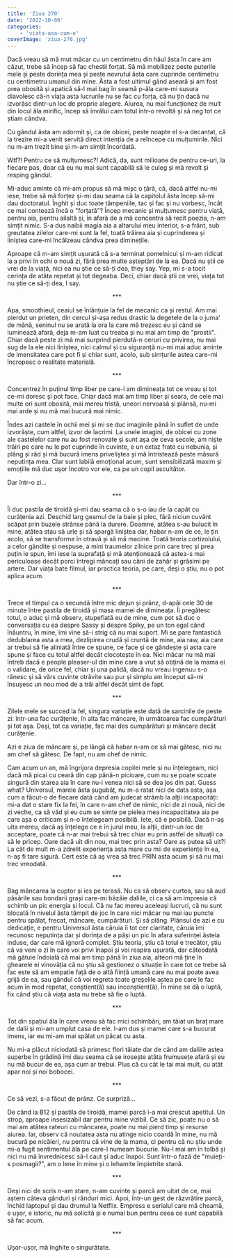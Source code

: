 ```yaml
---
title: 'Ziua 270'
date: '2022-10-08'
categories:
    - 'viata-asa-cum-e'
coverImage: 'ziua-270.jpg'
---
```


Dacă vreau să mă mut măcar cu un centimetru din hăul ăsta în care am căzut, trebe să încep să fac chestii forțat. Să mă mobilizez peste puterile mele și peste dorința mea și peste nevrutul ăsta care cuprinde centimetru cu centimetru umanul din mine. Ăsta a fost ultimul gând aseară și am fost prea obosită și apatică să-l mai bag în seamă p-ăla care-mi susura diavolesc că-n viața asta lucrurile nu se fac cu forța, că nu țin dacă nu izvorăsc dintr-un loc de proprie alegere. Aiurea, nu mai funcționez de mult din locul ăla mirific, încep să învălui cam totul într-o revoltă și să neg tot ce știam cândva.

Cu gândul ăsta am adormit și, ca de obicei, peste noapte el s-a decantat, că la trezire mi-a venit servită direct intenția de a reîncepe cu mulțumirile. Nici nu m-am trezit bine și m-am simțit încordată.

Wtf?! Pentru ce să mulțumesc?! Adică, da, sunt milioane de pentru ce-uri, la fiecare pas, doar că eu nu mai sunt capabilă să le culeg și mă revolt și resping gândul.

Mi-aduc aminte că mi-am propus să mă mișc o țâră, că, dacă altfel nu-mi iese, trebe să mă forțez și-mi dau seama că la capitolul ăsta încep să-mi dau doctoratul. Înghit și duc toate tâmpeniile, tac și fac și nu vorbesc, încât ce mai contează încă o "forțată"? Încep mecanic și mulțumesc pentru viață, pentru aia, pentru ailaltă și, în afară de a mă concentra să recit poezia, n-am simțit nimic. S-a dus naibii magia aia a altarului meu interior, s-a frânt, sub greutatea zilelor care-mi sunt la fel, toată trăirea aia și cuprinderea și liniștea care-mi încălzeau cândva prea diminețile.

Aproape că m-am simțit ușurată că s-a terminat pomelnicul și m-am ridicat la a privi în ochi o nouă zi, fără prea multe așteptări de la ea. Dacă nu știi ce vrei de la viață, nici ea nu știe ce să-ți dea, they say. Yep, mi s-a tocit cerința de atâta repetat și tot degeaba. Deci, chiar dacă știi ce vrei, viața tot nu știe ce să-ți dea, I say.

<p style="text-align: center;">***</p>

Apa, smoothieul, ceaiul se înlănțuie la fel de mecanic ca și restul. Am mai pierdut un prieten, din cercul și-așa redus drastic la degetele de la o juma' de mână, seninul nu se arată la ora la care mă trezesc eu și când se luminează afară, deja m-am luat cu treaba și nu mai am timp de "prostii". Chiar dacă peste zi mă mai surprind pierdută-n ceruri cu privirea, nu mai sug de la ele nici liniștea, nici calmul și cu siguranță nu-mi mai aduc aminte de imensitatea care pot fi și chiar sunt, acolo, sub simțurile astea care-mi încropesc o realitate materială.

<p style="text-align: center;">***</p>

Concentrez în puținul timp liber pe care-l am dimineața tot ce vreau și tot ce-mi doresc și pot face. Chiar dacă mai am timp liber și seara, de cele mai multe ori sunt obosită, mai mereu tristă, uneori nervoasă și plânsă, nu-mi mai arde și nu mă mai bucură mai nimic.

Îndes azi castele în ochii mei și mi se duc imaginile până în suflet de unde izvorăște, cum altfel, izvor de lacrimi. La unele imagini, de obicei cu zone ale castelelor care nu au fost renovate și sunt așa de ceva secole, am niște trăiri pe care nu le pot cuprinde în cuvinte, e un extaz frate cu nebunia, și plâng și râd și mă bucură imens priveliștea și mă întristează peste măsură neputința mea. Clar sunt labilă emoțional acum, sunt sensibilizată maxim și emoțiile mă duc ușor încotro vor ele, ca pe un copil ascultător.

Dar într-o zi…

<p style="text-align: center;">***</p>

Îi duc pastila de tiroidă și-mi dau seama că o s-o iau de la capăt cu curățenia azi. Deschid larg geamul de la baie și plec, fără niciun cuvânt scăpat prin buzele strânse până la durere. Doamne, atâtea s-au bulucit în mine, atâtea stau să urle și să spargă liniștea dar, habar n-am de ce, le țin acolo, să se transforme în otravă și să mă macine. Toată teoria cortizolului, a celor gândite și nespuse, a mini traumelor zilnice prin care trec și prea puțin le spun, îmi iese la suprafață și mă atenționează că astea-s mai periculoase decât porci întregi mâncați sau căni de zahăr și grăsimi pe artere. Dar viața bate filmul, iar practica teoria, pe care, deși o știu, nu o pot aplica acum.

<p style="text-align: center;">***</p>

Trece el timpul ca o secundă între mic dejun și prânz, d-apăi cele 30 de minute între pastila de tiroidă și masa mamei de dimineața. Îi pregătesc totul, o aduc și mă observ, stupefiată eu de mine, cum pot să duc o conversația cu ea despre Sassy și despre Spiky, pe un ton egal când înăuntru, în mine, îmi vine să-i strig că nu mai suport. Mi se pare fantastică dedublarea asta a mea, dezlipirea crudă și cruntă de mine, aia raw, aia care ar trebui să fie aliniată între ce spune, ce face și ce gândește și asta care spune și face cu totul altfel decât clocotește în ea. Nici măcar nu mă mai întreb dacă e people pleaser-ul din mine care a vrut să obțină de la mama ei o validare, de orice fel, chiar și una palidă, dacă nu vreau ingenuu s-o rănesc și să vărs cuvinte otrăvite sau pur și simplu am început să-mi însușesc un nou mod de a trăi altfel decât simt de fapt.

<p style="text-align: center;">***</p>

Zilele mele se succed la fel, singura variație este dată de sarcinile de peste zi: într-una fac curățenie, în alta fac mâncare, în următoarea fac cumpărături și tot așa. Deși, tot ca variație, fac mai des cumpărături și mâncare decât curățenie.

Azi e ziua de mâncare și, pe lângă că habar n-am ce să mai gătesc, nici nu am chef să gătesc. De fapt, nu am chef de nimic.

Cam acum un an, mă îngrijora depresia copilei mele și nu înțelegeam, nici dacă mă picai cu ceară din cap până-n picioare, cum nu se poate scoate singură din starea aia în care nu-i venea nici să se dea jos din pat. Guess what? Universul, marele ăsta șugubăț, nu m-a ratat nici de data asta, așa cum a făcut-o de fiecare dată când am judecat strâmb la alții incapacități: mi-a dat o stare fix la fel, în care n-am chef de nimic, nici de zi nouă, nici de zi veche, ca să văd și eu cum se simte pe pielea mea incapacitatea aia pe care așa o criticam și n-o înțelegeam posibilă. Iete, că e posibilă. Dacă n-aș uita mereu, dacă aș înțelege ce e în jurul meu, la alții, dintr-un loc de acceptare, poate că n-ar mai trebui să trec chiar eu prin astfel de situații ca să le pricep. Oare dacă uit din nou, mai trec prin asta? Oare aș putea să uit?! La cât de mult m-a zdrelit experiența asta mare cu mii de experiențe în ea, n-aș fi tare sigură. Cert este că aș vrea să trec PRIN asta acum și să nu mai trec vreodată.

<p style="text-align: center;">***</p>

Bag mâncarea la cuptor și ies pe terasă. Nu ca să observ curtea, sau să aud păsările sau bondarii grași care-mi bâzâie daliile, ci ca să am impresia că schimb un pic energia și locul. Că nu fac mereu aceleași lucruri, că nu sunt blocată în nivelul ăsta tâmpit de joc în care nici măcar nu mai iau puncte pentru spălat, frecat, mâncare, cumpărături. Și să plâng. Plânsul de azi e cu dedicație, e pentru Universul ăsta căruia îi tot cer claritate, căruia îmi recunosc neputința dar și dorința de a păși un pic în afara suferinței ăsteia induse, dar care mă ignoră complet. Știu teoria, știu că totul e trecător, știu că va veni o zi în care voi privi înapoi și voi respira ușurată, dar câteodată mă gâtuie îndoială că mai am timp până în ziua aia, alteori mă ține în ghearele ei vinovăția că nu știu să gestionez o situație în care tot ce trebe să fac este să am empatie față de o altă ființă umană care nu mai poate avea grijă de ea, sau gândul că voi regreta toate greșelile astea pe care le fac acum în mod repetat, conștient(ă) sau inconștient(ă). În mine se dă o luptă, fix când știu că viața asta nu trebe să fie o luptă.

<p style="text-align: center;">***</p>

Tot din spațiul ăla în care vreau să fac mici schimbări, am tăiat un braț mare de dalii și mi-am umplut casa de ele. I-am dus și mamei care s-a bucurat imens, iar eu mi-am mai spălat un păcat cu asta.

Nu mi-a plăcut niciodată să primesc flori tăiate dar de când am daliile astea superbe în grădină îmi dau seama că se irosește atâta frumusețe afară și eu nu mă bucur de ea, așa cum ar trebui. Plus că cu cât le tai mai mult, cu atât apar noi și noi bobocei.

<p style="text-align: center;">***</p>

Ce să vezi, s-a făcut de prânz. Ce surpriză…

De când ia B12 și pastila de tiroidă, mamei parcă i-a mai crescut apetitul. Un strop, aproape insesizabil dar pentru mine vizibil. Ce să zic, poate nu o să mai am atâtea rateuri cu mâncarea, poate nu mai pierd timp și resurse aiurea. Iar, observ că noutatea asta nu atinge nicio coardă în mine, nu mă bucură pe nicăieri, nu pentru că vine de la mama, ci pentru că nu știu unde mi-a fugit sentimentul ăla pe care-l numeam bucurie. Nu-l mai am în tolbă și nici nu mă învrednicesc să-l caut și aduc înapoi. Sunt într-o fază de "muieți-s posmagii?", am o lene în mine și o lehamite împietrite stană.

<p style="text-align: center;">***</p>

Deși nici de scris n-am stare, n-am cuvinte și parcă am uitat de ce, mai aștern câteva gânduri și rânduri mici. Apoi, într-un gest de răzvrătire parcă, închid laptopul și dau drumul la Netflix. Empress e serialul care mă cheamă, e ușor, e istoric, nu mă solicită și e numai bun pentru ceea ce sunt capabilă să fac acum.

<p style="text-align: center;">***</p>

Ușor-ușor, mă înghite o singurătate.
